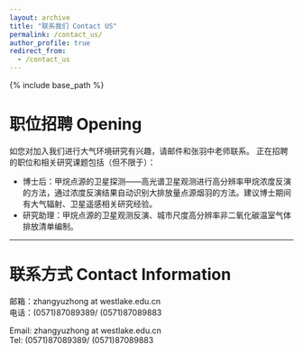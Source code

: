 ```yaml
---
layout: archive
title: "联系我们 Contact US"
permalink: /contact_us/
author_profile: true
redirect_from:
  - /contact_us
---
```


{% include base_path %}

# 职位招聘 Opening
如您对加入我们进行大气环境研究有兴趣，请邮件和张羽中老师联系。
正在招聘的职位和相关研究课题包括（但不限于）：
* 博士后：甲烷点源的卫星探测——高光谱卫星观测进行高分辨率甲烷浓度反演的方法，通过浓度反演结果自动识别大排放量点源烟羽的方法。建议博士期间有大气辐射、卫星遥感相关研究经验。
* 研究助理：甲烷点源的卫星观测反演、城市尺度高分辨率非二氧化碳温室气体排放清单编制。

---

# 联系方式 Contact Information
<!--西湖大学　工学院　大气环境研究实验室  
浙江省杭州市西湖区云栖小镇石龙山街18号-->
     
邮箱：zhangyuzhong at westlake.edu.cn  
电话：(0571)87089389/ (0571)87089883  

<!--Atmospheric Environment Research Group  
Westlake University, School of Engineering 
18 Shilongshan Rd, Hangzhou, China  -->
   
Email: zhangyuzhong at westlake.edu.cn  
Tel: (0571)87089389/ (0571)87089883  

<!--p style="text-decoration:underline;"><a href="/talkmap.html">See a map of all the places I've given a talk!</a></p-->
<!-- iframe src="/talkmap/campus_location.html" height="700" width="850" style="border:none;"></iframe-->
